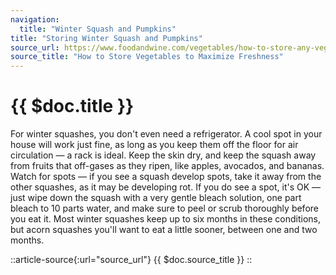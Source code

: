 ```yaml
---
navigation:
  title: "Winter Squash and Pumpkins"
title: "Storing Winter Squash and Pumpkins"
source_url: https://www.foodandwine.com/vegetables/how-to-store-any-vegetable
source_title: "How to Store Vegetables to Maximize Freshness"
---
```


# {{ $doc.title }}

For winter squashes, you don't even need a refrigerator. A cool spot in your house will work just fine, as long as you keep them off the floor for air circulation — a rack is ideal. Keep the skin dry, and keep the squash away from fruits that off-gases as they ripen, like apples, avocados, and bananas. Watch for spots — if you see a squash develop spots, take it away from the other squashes, as it may be developing rot. If you do see a spot, it's OK — just wipe down the squash with a very gentle bleach solution, one part bleach to 10 parts water, and make sure to peel or scrub thoroughly before you eat it. Most winter squashes keep up to six months in these conditions, but acorn squashes you'll want to eat a little sooner, between one and two months.

::article-source{:url="source_url"}
{{ $doc.source_title }}
::
